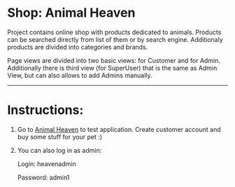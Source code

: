 # Shop: Animal Heaven

Project contains online shop with products dedicated to animals.
Products can be searched directly from list of them or by search engine. 
Additionaly products are divided into categories and brands.

Page views are divided into two basic views: for Customer and for Admin. 
Additionally there is third view (for SuperUser) 
that is the same as Admin View, but can also allows to add Admins manually.

---

# Instructions:
1. Go to [Animal Heaven](animalheaven.herokuapp.com) to test application. Create customer account and
buy some stuff for your pet :)
2. You can also log in as admin:
    
    Login: heavenadmin
    
    Password: admin1

